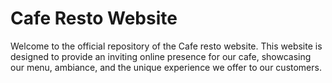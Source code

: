  # Cafe Resto Website
Welcome to the official repository of the Cafe resto website. This website is designed to provide an inviting online presence for our cafe, showcasing our menu, ambiance, and the unique experience we offer to our customers.

 